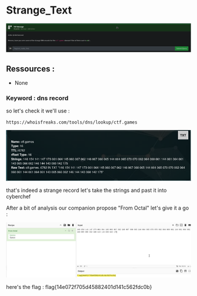 
# Strange_Text
![Strange_Text_Description](images/challenge.png)

## Ressources :
- None

### Keyword : dns record

so let's check it we'll use : 
```
https://whoisfreaks.com/tools/dns/lookup/ctf.games
```
![Strange_Text_Strange](images/strange.png)

that's indeed a strange record 
let's take the strings and past it into cyberchef

After a bit of analysis our companion propose "From Octal" 
let's give it a go :

![Strange_Text_Strange](images/octal.png)

here's the flag : 
flag{14e072f705d45882401d141c562fdc0b}

